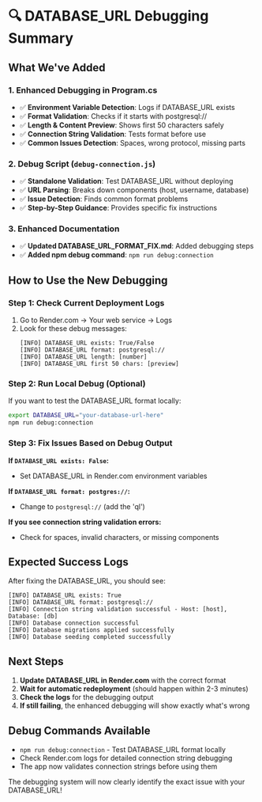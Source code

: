 # 🔍 DATABASE_URL Debugging Summary

## What We've Added

### 1. Enhanced Debugging in Program.cs
- ✅ **Environment Variable Detection**: Logs if DATABASE_URL exists
- ✅ **Format Validation**: Checks if it starts with postgresql://
- ✅ **Length & Content Preview**: Shows first 50 characters safely
- ✅ **Connection String Validation**: Tests format before use
- ✅ **Common Issues Detection**: Spaces, wrong protocol, missing parts

### 2. Debug Script (`debug-connection.js`)
- ✅ **Standalone Validation**: Test DATABASE_URL without deploying
- ✅ **URL Parsing**: Breaks down components (host, username, database)
- ✅ **Issue Detection**: Finds common format problems
- ✅ **Step-by-Step Guidance**: Provides specific fix instructions

### 3. Enhanced Documentation
- ✅ **Updated DATABASE_URL_FORMAT_FIX.md**: Added debugging steps
- ✅ **Added npm debug command**: `npm run debug:connection`

## How to Use the New Debugging

### Step 1: Check Current Deployment Logs
1. Go to Render.com → Your web service → Logs
2. Look for these debug messages:
   ```
   [INFO] DATABASE_URL exists: True/False
   [INFO] DATABASE_URL format: postgresql://
   [INFO] DATABASE_URL length: [number]
   [INFO] DATABASE_URL first 50 chars: [preview]
   ```

### Step 2: Run Local Debug (Optional)
If you want to test the DATABASE_URL format locally:
```bash
export DATABASE_URL="your-database-url-here"
npm run debug:connection
```

### Step 3: Fix Issues Based on Debug Output

**If `DATABASE_URL exists: False`:**
- Set DATABASE_URL in Render.com environment variables

**If `DATABASE_URL format: postgres://`:**
- Change to `postgresql://` (add the 'ql')

**If you see connection string validation errors:**
- Check for spaces, invalid characters, or missing components

## Expected Success Logs

After fixing the DATABASE_URL, you should see:
```
[INFO] DATABASE_URL exists: True
[INFO] DATABASE_URL format: postgresql://
[INFO] Connection string validation successful - Host: [host], Database: [db]
[INFO] Database connection successful
[INFO] Database migrations applied successfully
[INFO] Database seeding completed successfully
```

## Next Steps

1. **Update DATABASE_URL in Render.com** with the correct format
2. **Wait for automatic redeployment** (should happen within 2-3 minutes)
3. **Check the logs** for the debugging output
4. **If still failing**, the enhanced debugging will show exactly what's wrong

## Debug Commands Available

- `npm run debug:connection` - Test DATABASE_URL format locally
- Check Render.com logs for detailed connection string debugging
- The app now validates connection strings before using them

The debugging system will now clearly identify the exact issue with your DATABASE_URL!
